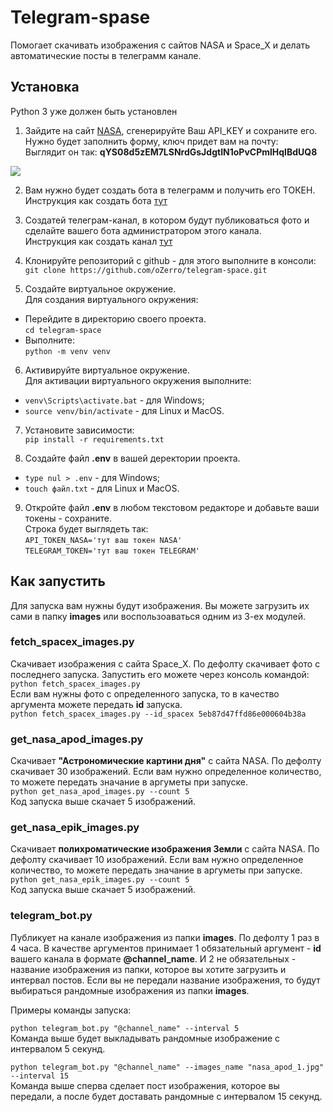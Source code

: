 # Telegram-spase
Помогает скачивать изображения с сайтов NASA и Space_X и делать автоматические посты в телеграмм канале.

## Установка
Python 3 уже должен быть установлен
1. Зайдите на сайт [NASA](https://api.nasa.gov/), сгенерируйте Ваш API_KEY и сохраните его. Нужно будет заполнить форму, ключ придет вам на почту:  
   Выглядит он так: **qYS08d5zEM7LSNrdGsJdgtIN1oPvCPmlHqIBdUQ8**
    
![](https://sun9-67.userapi.com/impg/sCU-EydDi4vXFi7Ly55AfuiwECyjJZz3vn8inw/Pzjp6e4hrqU.jpg?size=1072x627&quality=96&sign=ef5d7308eb419dafb02827ada086d133&type=album)  

2. Вам нужно будет создать бота в телеграмм и получить его ТОКЕН.    
   Инструкция как создать бота [тут](https://way23.ru/%D1%80%D0%B5%D0%B3%D0%B8%D1%81%D1%82%D1%80%D0%B0%D1%86%D0%B8%D1%8F-%D0%B1%D0%BE%D1%82%D0%B0-%D0%B2-telegram.html)

3. Создатей телеграм-канал, в котором будут публиковаться фото и сделайте вашего бота администратором этого канала.  
   Инструкция как создать канал [тут](https://smmplanner.com/blog/otlozhennyj-posting-v-telegram/#01)

4. Клонируйте репозиторий с github - для этого выполните в консоли:  
`git clone https://github.com/oZerro/telegram-space.git`

5. Создайте виртуальное окружение.  
Для создания виртуального окружения:  
- Перейдите в директорию своего проекта.  
`cd telegram-space` 
- Выполните:  
`python -m venv venv`

6. Активируйте виртуальное окружение.  
Для активации виртуального окружения выполните:  
- `venv\Scripts\activate.bat` - для Windows;
- `source venv/bin/activate` - для Linux и MacOS.

7. Установите зависимости:  
 `pip install -r requirements.txt`  

8. Создайте файл **.env** в вашей деректории проекта.  

- `type nul > .env` - для Windows;
- `touch файл.txt` - для Linux и MacOS.

9. Откройте файл **.env** в любом текстовом редакторе и добавьте ваши токены - сохраните.  
Строка будет выглядеть так:  
`API_TOKEN_NASA='тут ваш токен NASA'`  
`TELEGRAM_TOKEN='тут ваш токен TELEGRAM'`

## Как запустить
Для запуска вам нужны будут изображения. Вы можете загрузить их сами в папку **images** или воспользоаваться одним из 3-ех модулей.  

### fetch_spacex_images.py
Скачивает изображения с сайта Space_X. По дефолту скачивает фото с последнего запуска. Запустить его можете через консоль командой:  
```python fetch_spacex_images.py```  
Если вам нужны фото с определенного запуска, то в качество аргумента можете передать **id** запуска.  
```python fetch_spacex_images.py --id_spacex 5eb87d47ffd86e000604b38a```  

### get_nasa_apod_images.py
Скачивает **"Астрономические картини дня"** с сайта NASA. По дефолту скачивает 30 изображений. Если вам нужно определенное количество, то можете передать значание в аргуметы при запуске.  
```python get_nasa_apod_images.py --count 5```  
Код запуска выше скачает 5 изображений.  

### get_nasa_epik_images.py
Скачивает **полихроматические изображения Земли** с сайта NASA. По дефолту скачивает 10 изображений. Если вам нужно определенное количество, то можете передать значание в аргуметы при запуске.
```python get_nasa_epik_images.py --count 5```  
Код запуска выше скачает 5 изображений.  

### telegram_bot.py
Публикует на канале изображения из папки **images**. По дефолту 1 раз в 4 часа. В качестве аргументов принимает 1 обязательный аргумент - **id** вашего канала в формате **@channel_name**.
И 2 не обязательных - название изображения из папки, которое вы хотите загрузить и интервал постов. Если вы не передали название изображения, то будут выбираться рандомные изображения из папки **images**.  

Примеры команды запуска:  

```python telegram_bot.py "@channel_name" --interval 5```  
Команда выше будет выкладывать рандомные изображение с интервалом 5 секунд.  

```python telegram_bot.py "@channel_name" --images_name "nasa_apod_1.jpg" --interval 15```  
Команда выше сперва сделает пост изображения, которое вы передали, а после будет доставать рандомные с интервалом 15 секунд. 














